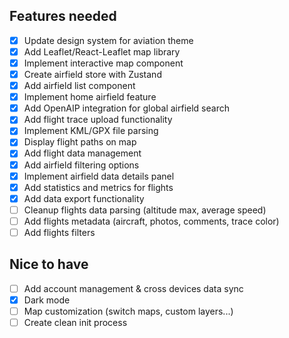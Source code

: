 ## Features needed
- [x] Update design system for aviation theme
- [x] Add Leaflet/React-Leaflet map library
- [x] Implement interactive map component
- [x] Create airfield store with Zustand
- [x] Add airfield list component
- [x] Implement home airfield feature
- [x] Add OpenAIP integration for global airfield search
- [x] Add flight trace upload functionality
- [x] Implement KML/GPX file parsing
- [x] Display flight paths on map
- [x] Add flight data management
- [x] Add airfield filtering options
- [x] Implement airfield data details panel
- [x] Add statistics and metrics for flights
- [x] Add data export functionality
- [ ] Cleanup flights data parsing (altitude max, average speed)
- [ ] Add flights metadata (aircraft, photos, comments, trace color)
- [ ] Add flights filters

## Nice to have
- [ ] Add account management & cross devices data sync
- [x] Dark mode
- [ ] Map customization (switch maps, custom layers...)
- [ ] Create clean init process
